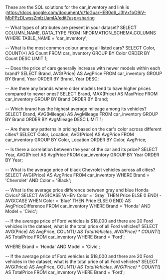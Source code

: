 These are the SQL solutions for the car_inventory and link is :https://docs.google.com/document/d/1cGuarHEB0d6_J3lVx1bO9iV-MbPPzDLwssZmlzUamlA/edit?usp=sharing

-- What types of attributes are present in your dataset?
SELECT COLUMN_NAME, DATA_TYPE
FROM INFORMATION_SCHEMA.COLUMNS
WHERE TABLE_NAME = 'car_inventory';

-- What is the most common colour among all listed cars?
SELECT Color, COUNT(*) AS Count
FROM car_inventory
GROUP BY Color
ORDER BY Count DESC
LIMIT 1;

-- Does the price of cars generally increase with newer models within each brand?
SELECT Brand, AVG(Price) AS AvgPrice
FROM car_inventory
GROUP BY Brand, Year
ORDER BY Brand, Year DESC;

-- Are there any brands where older models tend to have higher prices compared to newer ones?
SELECT Brand, MAX(Price) AS MaxPrice
FROM car_inventory
GROUP BY Brand
ORDER BY Brand;

-- Which brand has the highest average mileage among its vehicles?
SELECT Brand, AVG(Mileage) AS AvgMileage
FROM car_inventory
GROUP BY Brand
ORDER BY AvgMileage DESC
LIMIT 1;

-- Are there any patterns in pricing based on the car's color across different cities?
SELECT Color, Location, AVG(Price) AS AvgPrice
FROM car_inventory
GROUP BY Color, Location
ORDER BY Color, AvgPrice;

-- Is there a correlation between the year of the car and its price?
SELECT Year, AVG(Price) AS AvgPrice
FROM car_inventory
GROUP BY Year
ORDER BY Year;

-- What is the average price of black Chevrolet vehicles across all cities?
SELECT AVG(Price) AS AvgPrice
FROM car_inventory
WHERE Brand = 'Chevrolet' AND Color = 'Black';

-- What is the average price difference between gray and blue Honda Civics?
SELECT AVG(CASE WHEN Color = 'Gray' THEN Price ELSE 0 END) - AVG(CASE WHEN Color = 'Blue' THEN Price ELSE 0 END) AS AvgPriceDifference
FROM car_inventory
WHERE Brand = 'Honda' AND Model = 'Civic';

-- If the average price of Ford vehicles is $18,000 and there are 20 Ford vehicles in the dataset, what is the total price of all Ford vehicles?
SELECT AVG(Price) AS AvgPrice, COUNT(*) AS TotalVehicles, AVG(Price) * COUNT(*) AS TotalPrice
FROM car_inventory
WHERE Brand = 'Ford';

WHERE Brand = 'Honda' AND Model = 'Civic';

-- If the average price of Ford vehicles is $18,000 and there are 20 Ford vehicles in the dataset, what is the total price of all Ford vehicles?
SELECT AVG(Price) AS AvgPrice, COUNT(*) AS TotalVehicles, AVG(Price) * COUNT(*) AS TotalPrice
FROM car_inventory
WHERE Brand = 'Ford';
